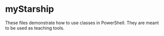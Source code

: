 # myStarship #
These files demonstrate how to use classes in PowerShell. They are meant to be used as teaching tools.

